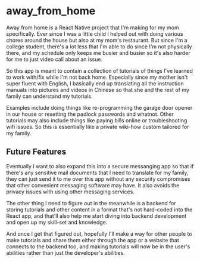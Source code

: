 # away_from_home

Away from home is a React Native project that I'm making for my mom specifically. Ever since I was a little child I helped out with doing various chores around the house but also at my mom's restaurant. But since I'm a college student, there's a lot less that I'm able to do since I'm not physically there, and my schedule only keeps me busier and busier so it's also harder for me to just video call about an issue.

So this app is meant to contain a collection of tutorials of things I've learned to work with/fix while I'm not back home. Especially since my mother isn't super fluent with English, I basically end up translating all the instruction manuals into pictures and videos in Chinese so that she and the rest of my family can understand my tutorials.

Examples include doing things like re-programming the garage door opener in our house or resetting the padlock passwords and whatnot. Other tutorials may also include things like paying bills online or troubleshooting wifi issues. So this is essentially like a private wiki-how custom tailored for my family.

## Future Features

Eventually I want to also expand this into a secure messanging app so that if there's any sensitive mail documents that I need to translate for my family, they can just send it to me over this app without any security compromises that other convenient messaging software may have. It also avoids the privacy issues with using other messaging services.

The other thing I need to figure out in the meanwhile is a backend for storing tutorials and other content in a format that's not hard-coded into the React app, and that'll also help me start diving into backend development and open up my skill-set and knowledge.

And once I get that figured out, hopefully I'll make a way for other people to make tutorials and share them either through the app or a website that connects to the backend too, and making tutorials will now be in the user's abilities rather than just the developer's abilities.
